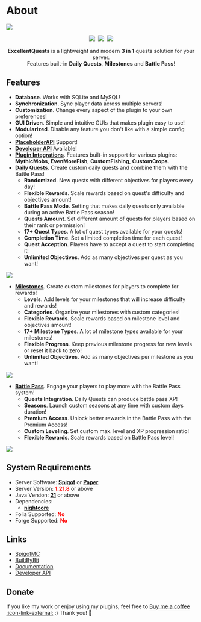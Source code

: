 # About
![](https://nightexpressdev.com/excellentquests/banner.png)

<div align="center">

<a href="https://discord.gg/EwNFGsnGaW"><img src="https://nightexpressdev.com/img/overview/btn_discord.png"></a>&nbsp;
<a href="https://ko-fi.com/nightexpress"><img src="https://nightexpressdev.com/img/overview/btn_donate.png"></a>&nbsp;
<a href="https://nightexpressdev.com/excellentquests/"><img src="https://nightexpressdev.com/img/overview/btn_manual.png"></a>

**ExcellentQuests** is a lightweight and modern **3 in 1** quests solution for your server.  
Features built-in **Daily Quests**, **Milestones** and **Battle Pass**!

</div>

## Features

- **Database**. Works with SQLite and MySQL!
- **Synchronization**. Sync player data across multiple servers!
- **Customization**. Change every aspect of the plugin to your own preferences!
- **GUI Driven**. Simple and intuitive GUIs that makes plugin easy to use!
- **Modularized**. Disable any feature you don't like with a simple config option!
- [**PlaceholderAPI**](https://nightexpressdev.com/excellentquests/placeholders/papi/) Support!
- [**Developer API**](https://nightexpressdev.com/excellentquests/developer-api) Available!
- [**Plugin Integrations**](https://nightexpressdev.com/excellentquests/integrations/). Features built-in support for various plugins: **MythicMobs**, **EvenMoreFish**, **CustomFishing**, **CustomCrops**.
- [**Daily Quests**](https://nightexpressdev.com/excellentquests/quests/). Create custom daily quests and combine them with the Battle Pass!
  - **Randomized**. New quests with different objectives for players every day!
  - **Flexible Rewards**. Scale rewards based on quest's difficulty and objectives amount!
  - **Battle Pass Mode**. Setting that makes daily quests only available during an active Battle Pass season!
  - **Quests Amount**. Set different amount of quests for players based on their rank or permission!
  - **17+ Quest Types**. A lot of quest types available for your quests!
  - **Completion Time**. Set a limited completion time for each quest!
  - **Quest Acception**. Players have to accept a quest to start completing it!
  - **Unlimited Objectives**. Add as many objectives per quest as you want!

![](https://nightexpressdev.com/img/excellentquests/quests.gif)

- [**Milestones**](https://nightexpressdev.com/excellentquests/milestones/). Create custom milestones for players to complete for rewards!
  - **Levels**. Add levels for your milestones that will increase difficulty and rewards!
  - **Categories**. Organize your milestones with custom categories!
  - **Flexible Rewards**. Scale rewards based on milestone level and objectives amount!
  - **17+ Milestone Types**. A lot of milestone types available for your milestones!
  - **Flexible Progress**. Keep previous milestone progress for new levels or reset it back to zero!
  - **Unlimited Objectives**. Add as many objectives per milestone as you want!

![](https://nightexpressdev.com/img/excellentquests/milestones.gif)

- [**Battle Pass**](https://nightexpressdev.com/excellentquests/battlepass/). Engage your players to play more with the Battle Pass system!
  - **Quests Integration**. Daily Quests can produce battle pass XP!
  - **Seasons**. Launch custom seasons at any time with custom days duration!
  - **Premium Access**. Unlock better rewards in the Battle Pass with the Premium Access!
  - **Custom Leveling**. Set custom max. level and XP progression ratio!
  - **Flexible Rewards**. Scale rewards based on Battle Pass level!

![](https://nightexpressdev.com/img/excellentquests/battlepass.gif)

## System Requirements

- Server Software: [**Spigot**](https://www.spigotmc.org/link-forums/88/) or [**Paper**](https://papermc.io/downloads/paper)  
- Server Version: <span style="color:red">**1.21.8**</span> or above  
- Java Version: [**21**](https://adoptium.net/temurin/releases) or above  
- Dependencies: 
  - [**nightcore**](https://modrinth.com/plugin/nightcore)  
- Folia Supported: <span style="color:red">**No**</span>  
- Forge Supported: <span style="color:red">**No**</span>  

## Links
- [SpigotMC](https://spigotmc.org/resources/107283/)
- [BuiltByBit](https://builtbybit.com/resources/78234/)
- [Documentation](https://nightexpressdev.com/excellentquests/)
- [Developer API](https://nightexpressdev.com/excellentquests/developer-api/)

## Donate
If you like my work or enjoy using my plugins, feel free to [Buy me a coffee :icon-link-external:](https://ko-fi.com/nightexpress) :) Thank you! 🧡
